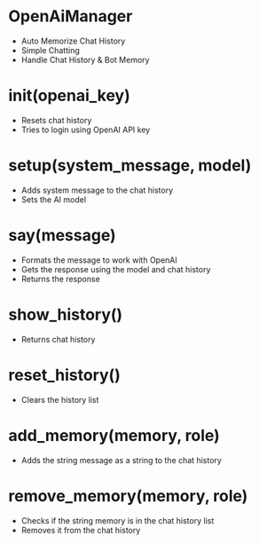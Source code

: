 # OpenAiManager
- Auto Memorize Chat History
- Simple Chatting
- Handle Chat History & Bot Memory

# __init__(openai_key)
- Resets chat history
- Tries to login using OpenAI API key

# setup(system_message, model)
- Adds system message to the chat history
- Sets the AI model

# say(message)
- Formats the message to work with OpenAI
- Gets the response using the model and chat history
- Returns the response

# show_history()
- Returns chat history

# reset_history()
- Clears the history list

# add_memory(memory, role)
- Adds the string message as a string to the chat history

# remove_memory(memory, role)
- Checks if the string memory is in the chat history list
- Removes it from the chat history